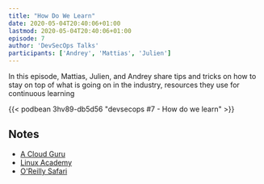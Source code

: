 ```yaml
---
title: "How Do We Learn"
date: 2020-05-04T20:40:06+01:00
lastmod: 2020-05-04T20:40:06+01:00
episode: 7
author: 'DevSecOps Talks'
participants: ['Andrey', 'Mattias', 'Julien']
---
```


In this episode, Mattias, Julien, and Andrey share tips and tricks on how to stay on top of what is going on in the industry, resources they use for continuous learning

<!-- Player -->

{{< podbean 3hv89-db5d56 "devsecops #7 - How do we learn" >}}

## Notes

- [A Cloud Guru](https://acloud.guru/)
- [Linux Academy](https://linuxacademy.com/)
- [O'Reilly Safari](https://www.oreilly.com/)
